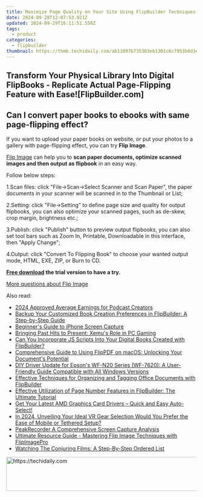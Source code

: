 ```yaml
---
title: Maximize Page Quality on Your Site Using FlipBuilder Techniques - Expert Advice!
date: 2024-09-28T12:07:53.921Z
updated: 2024-09-29T16:11:51.556Z
tags:
  - product
categories:
  - flipbuilder
thumbnail: https://thmb.techidaily.com/ab11097b735383eb1301c6c7953b6d3e90027241dcabace0ad8db43fe24b30d7.jpg
---
```


## Transform Your Physical Library Into Digital FlipBooks - Replicate Actual Page-Flipping Feature with Ease![FlipBuilder.com]

## Can I convert paper books to ebooks with same page-flipping effect?

If you want to upload your paper books on website, or put your photos to a gallery with page-flipping effect, you can try **Flip Image**. 

[Flip Image](https://tools.techidaily.com/flipbuilder/products/) can help you to **scan paper documents, optimize scanned images and then output as flipbook** in an easy way.

Follow below steps:

1.Scan files: click "File->Scan->Select Scanner and Scan Paper", the paper documents in your scanner will be scanned in to the Thumbnail or List;

2.Setting: click "File->Setting" to define page size and quality for output flipbooks, you can also optimize your scanned pages, such as de-skew, crop margin, brightness etc.;

3.Publish: click "Publish" button to preview output flipbooks, you can also set tool bars such as Zoom In, Printable, Downloadable in this interface, then "Apply Change";

4.Output: click "Convert To Flipping Book" to choose your wanted output mode, HTML, EXE, ZIP, or Burn to CD.

**[Free download](https://tools.techidaily.com/flipbuilder/products/) the trial version to have a try.** 

[More questions about Flip Image](https://tools.techidaily.com/flipbuilder/products/)

<ins class="adsbygoogle"
     style="display:block"
     data-ad-format="autorelaxed"
     data-ad-client="ca-pub-7571918770474297"
     data-ad-slot="1223367746"></ins>

<ins class="adsbygoogle"
     style="display:block"
     data-ad-client="ca-pub-7571918770474297"
     data-ad-slot="8358498916"
     data-ad-format="auto"
     data-full-width-responsive="true"></ins>

<span class="atpl-alsoreadstyle">Also read:</span>
<div><ul>
<li><a href="https://fox-hovers.techidaily.com/2024-approved-average-earnings-for-podcast-creators/"><u>2024 Approved Average Earnings for Podcast Creators</u></a></li>
<li><a href="https://fox-shield.techidaily.com/backup-your-customized-book-creation-preferences-in-flipbuilder-a-step-by-step-guide/"><u>Backup Your Customized Book Creation Preferences in FlipBuilder: A Step-by-Step Guide</u></a></li>
<li><a href="https://digital-screen-recording.techidaily.com/beginners-guide-to-iphone-screen-capture/"><u>Beginner's Guide to iPhone Screen Capture</u></a></li>
<li><a href="https://games-able.techidaily.com/bringing-past-hits-to-present-xemus-role-in-pc-gaming/"><u>Bringing Past Hits to Present: Xemu's Role in PC Gaming</u></a></li>
<li><a href="https://fox-shield.techidaily.com/can-you-incorporate-js-scripts-into-your-digital-books-created-with-flipbuilder/"><u>Can You Incorporate JS Scripts Into Your Digital Books Created with FlipBuilder?</u></a></li>
<li><a href="https://fox-shield.techidaily.com/comprehensive-guide-to-using-flippdf-on-macos-unlocking-your-documents-potential/"><u>Comprehensive Guide to Using FlipPDF on macOS: Unlocking Your Document's Potential</u></a></li>
<li><a href="https://hardware-help.techidaily.com/diy-driver-update-for-epsons-wf-n20-series-wf-7620-a-user-friendly-guide-compatible-with-all-windows-versions/"><u>DIY Driver Update for Epson's WF-N20 Series (WF-7620): A User-Friendly Guide Compatible with All Windows Versions</u></a></li>
<li><a href="https://fox-shield.techidaily.com/effective-techniques-for-organizing-and-tagging-office-documents-with-flipbuilder/"><u>Effective Techniques for Organizing and Tagging Office Documents with FlipBuilder</u></a></li>
<li><a href="https://fox-shield.techidaily.com/effective-utilization-of-page-number-features-in-flipbuilder-the-ultimate-tutorial/"><u>Effective Utilization of Page Number Features in FlipBuilder: The Ultimate Tutorial</u></a></li>
<li><a href="https://win-amazing.techidaily.com/get-your-latest-amd-graphics-card-drivers-quick-and-easy-auto-select/"><u>Get Your Latest AMD Graphics Card Drivers – Quick and Easy Auto-Select!</u></a></li>
<li><a href="https://fox-glue.techidaily.com/in-2024-unveiling-your-ideal-vr-gear-selection-would-you-prefer-the-ease-of-mobile-or-tethered-setup/"><u>In 2024, Unveiling Your Ideal VR Gear Selection Would You Prefer the Ease of Mobile or Tethered Setup?</u></a></li>
<li><a href="https://remote-screen-capture.techidaily.com/peakrecorder-a-comprehensive-screen-capture-analysis/"><u>PeakRecorder A Comprehensive Screen Capture Analysis</u></a></li>
<li><a href="https://fox-shield.techidaily.com/ultimate-resource-guide-mastering-flip-image-techniques-with-flipimagepro/"><u>Ultimate Resource Guide - Mastering Flip Image Techniques with FlipImagePro</u></a></li>
<li><a href="https://tech-recovery.techidaily.com/watching-the-conjuring-films-a-step-by-step-ordered-list/"><u>Watching The Conjuring Films: A Step-By-Step Ordered List</u></a></li>
</ul></div>

<!-- affiliate ads begin -->
<a href="https://appsumo.8odi.net/c/5597632/2105859/7443" target="_top" id="2105859">
  <img src="//a.impactradius-go.com/display-ad/7443-2105859" border="0" alt="https://techidaily.com" width="728" height="90"/>
</a>
<img height="0" width="0" src="https://appsumo.8odi.net/i/5597632/2105859/7443" style="position:absolute;visibility:hidden;" border="0" />
<!-- affiliate ads end -->

